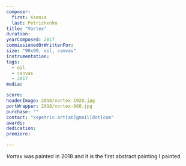 ```yaml
---
composer:
  first: Ksenia
  last: Petrichenko
title: "Vortex"
duration:
yearComposed: 2017
commissionedOrWrittenFor:
size: "90x90, oil, canvas"
instrumentation:
tags:
  - oil
  - canvas
  - 2017
media:

score:
headerImage: 2018/vortex-1920.jpg
portWrapper: 2018/vortex-660.jpg
purchase: ""
contact: "kspetric.art[at]gmail[dot]com"
awards:
dedication:
premiere:

---
```

*Vortex* was painted in 2018 and it is the first abstract painting I painted 
<br><Br>
